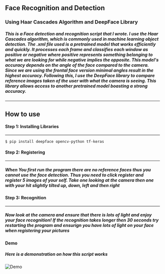 <h2>Face Recognition and Detection</h2>
<h3>Using Haar Cascades Algorithm and DeepFace Library</h3>
<h5>This is a Face detection and recognition script that I wrote. I use the Haar Cascades algorithm, which is commonly used in machine learning object detection. The .xml file used is a pretrained model that works efficiently and quickly. It processes each frame and classifies each window as positive or negative where positive represents something belonging to what we are looking for while negative implies the opposite. This model's accuracy depends on the angle of the face compared to the camera. Since we are using the frontal face version minimal angles result in the highest accuracy. Following this, I use the DeepFace library to compare reference images taken of the user with what the camera is seeing. This library allows access to another pretrained model boasting a strong accuracy. 
</h5>
<hr>
<h2>How to use </h2>
<h4>Step 1: Installing Libraries</h4>
<hr>

```shell
$ pip install deepface opencv-python tf-keras
```

<h4>Step 2: Registering</h4>
<hr>
<h5>When You first run the program there are no reference faces thus you cannot use the face detection. Thus you need to click register and register 5 images of your self. Take one looking at the camera then one with your hit slightly tilted up, down, left and then right</h5>
<h4>Step 3: Recognition</h4>
<hr>
<h5>Now look at the camera and ensure that there is lots of light and enjoy your face recognition! If the recognition takes longer then 30 seconds try restarting the program and ensurign you have lots of light on your face when registering your pictures</h5>

<h4>Demo</h4>
<h5>Here is a demonstration on how this script works</h5>
<img src="https://github.com/jayyy044/Face_recognition/blob/main/Demo/FaceRecognition_Demo.mp4" alt="Demo">
